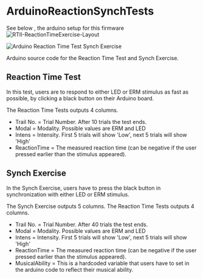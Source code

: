 # ArduinoReactionSynchTests
See below , the arduino setup for this firmware
![RTII-ReactionTimeExercise-Layout](https://user-images.githubusercontent.com/23449138/73547403-2144b200-443f-11ea-81e1-646ca4df7db4.png)

![Arduino Reaction Time Test Synch Exercise](https://raw.githubusercontent.com/med-material/ArduinoReactionSynchTests/master/reactiontimesynch.png)

Arduino source code for the Reaction Time Test and Synch Exercise.

## Reaction Time Test
In this test, users are to respond to either LED or ERM stimulus as fast as possible, by clicking a black button on their Arduino board.

The Reaction Time Tests outputs 4 columns.
 * Trail No. = Trial Number. After 10 trials the test ends.
 * Modal = Modality. Possible values are ERM and LED
 * Intens = Intensity. First 5 trials will show 'Low', next 5 trials will show 'High'
 * ReactionTime = The measured reaction time (can be negative if the user pressed earlier than the stimulus appeared).
 
 ## Synch Exercise
 In the Synch Exercise, users have to press the black button in synchronization with either LED or ERM stimulus.
 
 The Synch Exercise outputs 5 columns.
 The Reaction Time Tests outputs 4 columns.
 * Trail No. = Trial Number. After 40 trials the test ends.
 * Modal = Modality. Possible values are ERM and LED
 * Intens = Intensity. First 5 trials will show 'Low', next 5 trials will show 'High'
 * ReactionTime = The measured reaction time (can be negative if the user pressed earlier than the stimulus appeared).
 * MusicalAbility = This is a hardcoded variable that users have to set in the arduino code to reflect their musical ability.
